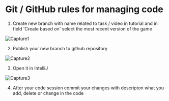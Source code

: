 # Git / GitHub rules for managing code
1. Create new branch with name related to task / video in tutorial and in field 'Create based on' select the most recent version of the game

![Capture1](https://user-images.githubusercontent.com/69211090/206164481-ac56f7b0-d088-4f84-a735-cb604f0a5dea.PNG)

2. Publish your new branch to github repository

![Capture2](https://user-images.githubusercontent.com/69211090/206165788-f3623b05-1e6a-4bb4-b65c-d59d26b63982.PNG)

3. Open it in IntelliJ

![Capture3](https://user-images.githubusercontent.com/69211090/206166336-275c5807-bd56-4b00-a97f-7e7c885223fa.PNG)

4. After your code session commit your changes with descripton what you add, delete or change in the code


